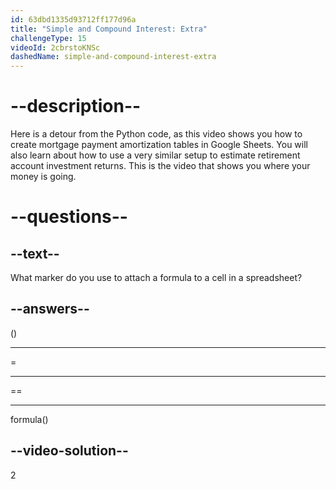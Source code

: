 ```yaml
---
id: 63dbd1335d93712ff177d96a
title: "Simple and Compound Interest: Extra"
challengeType: 15
videoId: 2cbrstoKNSc
dashedName: simple-and-compound-interest-extra
---
```


# --description--

Here is a detour from the Python code, as this video shows you how to create mortgage payment amortization tables in Google Sheets. You will also learn about how to use a very similar setup to estimate retirement account investment returns. This is the video that shows you where your money is going.

# --questions--

## --text--

What marker do you use to attach a formula to a cell in a spreadsheet?

## --answers--

()

---

=

---

==

---

formula()

## --video-solution--

2
